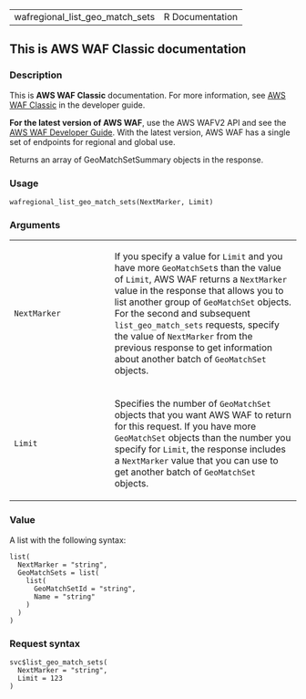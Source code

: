 <table style="width: 100%;">
<tbody>
<tr class="odd">
<td>wafregional_list_geo_match_sets</td>
<td style="text-align: right;">R Documentation</td>
</tr>
</tbody>
</table>

## This is AWS WAF Classic documentation

### Description

This is **AWS WAF Classic** documentation. For more information, see
[AWS WAF
Classic](https://docs.aws.amazon.com/waf/latest/developerguide/classic-waf-chapter.html)
in the developer guide.

**For the latest version of AWS WAF**, use the AWS WAFV2 API and see the
[AWS WAF Developer
Guide](https://docs.aws.amazon.com/waf/latest/developerguide/waf-chapter.html).
With the latest version, AWS WAF has a single set of endpoints for
regional and global use.

Returns an array of GeoMatchSetSummary objects in the response.

### Usage

    wafregional_list_geo_match_sets(NextMarker, Limit)

### Arguments

<table>
<colgroup>
<col style="width: 35%" />
<col style="width: 65%" />
</colgroup>
<tbody>
<tr class="odd">
<td><code
id="wafregional_list_geo_match_sets_:_NextMarker">NextMarker</code></td>
<td><p>If you specify a value for <code>Limit</code> and you have more
<code>GeoMatchSet</code>s than the value of <code>Limit</code>, AWS WAF
returns a <code>NextMarker</code> value in the response that allows you
to list another group of <code>GeoMatchSet</code> objects. For the
second and subsequent <code>list_geo_match_sets</code> requests, specify
the value of <code>NextMarker</code> from the previous response to get
information about another batch of <code>GeoMatchSet</code>
objects.</p></td>
</tr>
<tr class="even">
<td><code id="wafregional_list_geo_match_sets_:_Limit">Limit</code></td>
<td><p>Specifies the number of <code>GeoMatchSet</code> objects that you
want AWS WAF to return for this request. If you have more
<code>GeoMatchSet</code> objects than the number you specify for
<code>Limit</code>, the response includes a <code>NextMarker</code>
value that you can use to get another batch of <code>GeoMatchSet</code>
objects.</p></td>
</tr>
</tbody>
</table>

### Value

A list with the following syntax:

    list(
      NextMarker = "string",
      GeoMatchSets = list(
        list(
          GeoMatchSetId = "string",
          Name = "string"
        )
      )
    )

### Request syntax

    svc$list_geo_match_sets(
      NextMarker = "string",
      Limit = 123
    )
